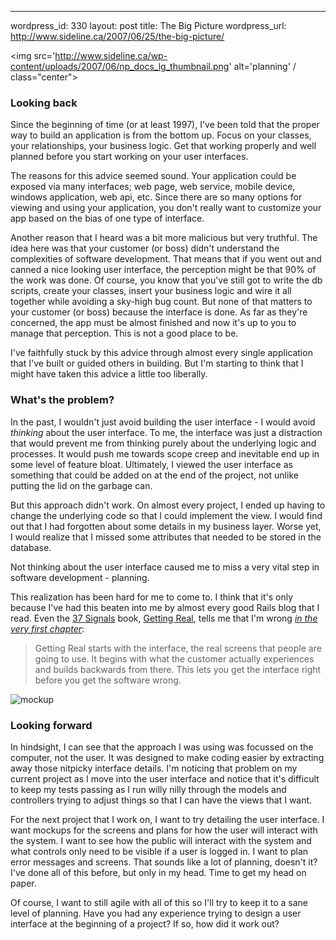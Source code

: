 --- 
wordpress_id: 330
layout: post
title: The Big Picture
wordpress_url: http://www.sideline.ca/2007/06/25/the-big-picture/

<img src='http://www.sideline.ca/wp-content/uploads/2007/06/np_docs_lg_thumbnail.png' alt='planning' / class="center">
<h3>Looking back</h3>
<p>Since the beginning of time (or at least 1997), I've been told that the proper way to build an application is from the bottom up.  Focus on your classes, your relationships, your business logic.  Get that working properly and well planned before you start working on your user interfaces.</p>

<p>The reasons for this advice seemed sound.  Your application could be exposed via many interfaces; web page, web service, mobile device, windows application, web api, etc.  Since there are so many options for viewing and using your application, you don't really want to customize your app based on the bias of one type of interface.</p>

<p>Another reason that I heard was a bit more malicious but very truthful.  The idea here was that your customer (or boss) didn't understand the complexities of software development.  That means that if you went out and canned a nice looking user interface, the perception might be that 90% of the work was done.  Of course, you know that you've still got to write the db scripts, create your classes, insert your business logic and wire it all together while avoiding a sky-high bug count.  But none of that matters to your customer (or boss) because the interface is done.  As far as they're concerned, the app must be almost finished and now it's up to you to manage that perception.  This is not a good place to be.</p>

<p>I've faithfully stuck by this advice through almost every single application that I've built or guided others in building.  But I'm starting to think that I might have taken this advice a little too liberally.</p>

<h3>What's the problem?</h3>

<p>In the past, I wouldn't just avoid building the user interface - I would avoid <em>thinking</em> about the user interface.  To me, the interface was just a distraction that would prevent me from thinking purely about the underlying logic and processes.  It would push me towards scope creep and inevitable end up in some level of feature bloat.  Ultimately, I viewed the user interface as something that could be added on at the end of the project, not unlike putting the lid on the garbage can.</p>

<p>But this approach didn't work.  On almost every project, I ended up having to change the underlying code so that I could implement the view.  I would find out that I had forgotten about some details in my business layer.  Worse yet, I would realize that I missed some attributes that needed to be stored in the database.</p>

<p>Not thinking about the user interface caused me to miss a very vital step in software development - planning.</p>

<p>This realization has been hard for me to come to.  I think that it's only because I've had this beaten into me by almost every good Rails blog that I read.  Even the <a href="http://www.37signals.com">37 Signals</a> book, <a href="http://gettingreal.37signals.com/">Getting Real</a>, tells me that I'm wrong <em><a href="http://gettingreal.37signals.com/ch01_What_is_Getting_Real.php">in the very first chapter</a></em>:</p>

<blockquote>
Getting Real starts with the interface, the real screens that people are going to use. It begins with what the customer actually experiences and builds backwards from there. This lets you get the interface right before you get the software wrong.
</blockquote>

<img src='http://www.sideline.ca/wp-content/uploads/2007/06/fig_1_thumbnail.png' alt='mockup' class="center"/>

<h3>Looking forward</h3>

<p>In hindsight, I can see that the approach I was using was focussed on the computer, not the user.  It was designed to make coding easier by extracting away those nitpicky interface details.  I'm noticing that problem on my current project as I move into the user interface and notice that it's difficult to keep my tests passing as I run willy nilly through the models and controllers trying to adjust things so that I can have the views that I want.</p>

<p>For the next project that I work on, I want to try detailing the user interface.  I want mockups for the screens and plans for how the user will interact with the system.  I want to see how the public will interact with the system and what controls only need to be visible if a user is logged in.  I want to plan error messages and screens.  That sounds like a lot of planning, doesn't it?  I've done all of this before, but only in my head.  Time to get my head on paper.</p>

<p>Of course, I want to still agile with all of this so I'll try to keep it to a sane level of planning.  Have you had any experience trying to design a user interface at the beginning of a project?  If so, how did it work out?</p>
